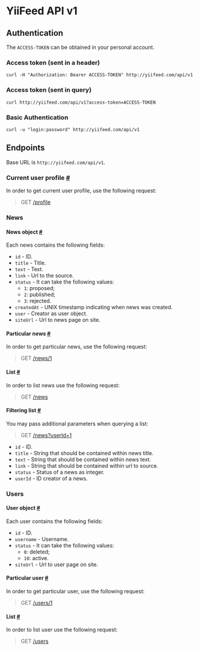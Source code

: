 # YiiFeed API v1

## Authentication
The `ACCESS-TOKEN` can be obtained in your personal account.

### Access token (sent in a header)
`curl -H "Authorization: Bearer ACCESS-TOKEN" http://yiifeed.com/api/v1`

### Access token (sent in query)
`curl http://yiifeed.com/api/v1?access-token=ACCESS-TOKEN`

### Basic Authentication
`curl -u "login:password" http://yiifeed.com/api/v1`


## Endpoints

Base URL is `http://yiifeed.com/api/v1`.

### Current user profile <a href="#current-profile" id="current-profile">#</a>

In order to get current user profile, use the following request:

> GET [/profile](/api/v1/profile)


### News

#### News object <a href="#news-object" id="news-object">#</a>

Each news contains the following fields:

- `id` - ID.
- `title` - Title.
- `text` - Text.
- `link` - Url to the source. 
- `status` - It can take the following values: 
    - `1`: proposed; 
    - `2`: published;
    - `3`: rejected.
- `createdAt` - UNIX timestamp indicating when news was created.
- `user` - Creator as user object.
- `siteUrl` - Url to news page on site.

#### Particular news <a href="#news-view" id="news-view">#</a>

In order to get particular news, use the following request:

> GET [/news/1](/api/v1/news/1)

#### List <a href="#news-list" id="news-list">#</a>

In order to list news use the following request:

> GET [/news](/api/v1/news)

#### Filtering list <a href="#news-search" id="news-search">#</a>

You may pass additional parameters when querying a list:

> GET [/news?userId=1](/api/v1/news?userId=1)

- `id` - ID.
- `title` - String that should be contained within news title.
- `text` - String that should be contained within news text.
- `link` - String that should be contained within url to source. 
- `status` - Status of a news as integer. 
- `userId` - ID creator of a news.


### Users

#### User object <a href="#user-object" id="user-object">#</a>

Each user contains the following fields:

- `id` - ID.
- `username` - Username.
- `status` - It can take the following values: 
    - `0`: deleted;
    - `10`: active.
- `siteUrl` - Url to user page on site. 

#### Particular user <a href="#user-view" id="user-view">#</a>

In order to get particular user, use the following request:

> GET [/users/1](/api/v1/users/1)

#### List <a href="#user-list" id="user-list">#</a>

In order to list user use the following request:

> GET [/users](/api/v1/users)
